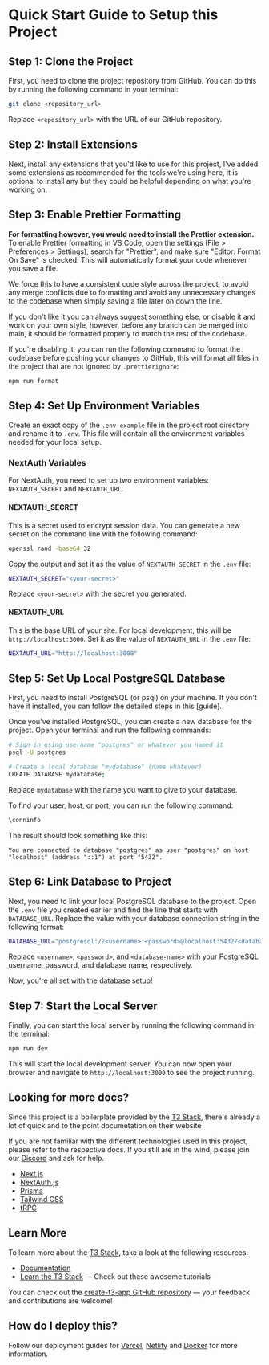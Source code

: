 # Quick Start Guide to Setup this Project

## Step 1: Clone the Project

First, you need to clone the project repository from GitHub. You can do this by running the following command in your terminal:

```bash
git clone <repository_url>
```

Replace `<repository_url>` with the URL of our GitHub repository.

## Step 2: Install Extensions

Next, install any extensions that you'd like to use for this project, I've added some extensions as recommended for the tools we're using here, it is optional to install any but they could be helpful depending on what you're working on.

## Step 3: Enable Prettier Formatting

**For formatting however, you would need to install the Prettier extension.** To enable Prettier formatting in VS Code, open the settings (File > Preferences > Settings), search for "Prettier", and make sure "Editor: Format On Save" is checked. This will automatically format your code whenever you save a file.

We force this to have a consistent code style across the project, to avoid any merge conflicts due to formatting and avoid any unnecessary changes to the codebase when simply saving a file later on down the line.

If you don't like it you can always suggest something else, or disable it and work on your own style, however, before any branch can be merged into main, it should be formatted properly to match the rest of the codebase.

If you're disabling it, you can run the following command to format the codebase before pushing your changes to GitHub, this will format all files in the project that are not ignored by `.prettierignore`:

```bash
npm run format
```

## Step 4: Set Up Environment Variables

Create an exact copy of the `.env.example` file in the project root directory and rename it to `.env`. This file will contain all the environment variables needed for your local setup.

### NextAuth Variables

For NextAuth, you need to set up two environment variables: `NEXTAUTH_SECRET` and `NEXTAUTH_URL`.

#### NEXTAUTH_SECRET

This is a secret used to encrypt session data. You can generate a new secret on the command line with the following command:

```bash
openssl rand -base64 32
```

Copy the output and set it as the value of `NEXTAUTH_SECRET` in the `.env` file:

```bash
NEXTAUTH_SECRET="<your-secret>"
```

Replace `<your-secret>` with the secret you generated.

#### NEXTAUTH_URL

This is the base URL of your site. For local development, this will be `http://localhost:3000`. Set it as the value of `NEXTAUTH_URL` in the `.env` file:

```bash
NEXTAUTH_URL="http://localhost:3000"
```

## Step 5: Set Up Local PostgreSQL Database

First, you need to install PostgreSQL (or psql) on your machine. If you don't have it installed, you can follow the detailed steps in this [guide].

Once you've installed PostgreSQL, you can create a new database for the project. Open your terminal and run the following commands:

```bash
# Sign in using username "postgres" or whatever you named it
psql -U postgres

# Create a local database "mydatabase" (name whatever)
CREATE DATABASE mydatabase;
```

Replace `mydatabase` with the name you want to give to your database.

To find your user, host, or port, you can run the following command:

```bash
\conninfo
```

The result should look something like this:

```
You are connected to database "postgres" as user "postgres" on host "localhost" (address "::1") at port "5432".
```

## Step 6: Link Database to Project

Next, you need to link your local PostgreSQL database to the project. Open the `.env` file you created earlier and find the line that starts with `DATABASE_URL`. Replace the value with your database connection string in the following format:

```bash
DATABASE_URL="postgresql://<username>:<password>@localhost:5432/<database-name>"
```

Replace `<username>`, `<password>`, and `<database-name>` with your PostgreSQL username, password, and database name, respectively.

Now, you're all set with the database setup!

## Step 7: Start the Local Server

Finally, you can start the local server by running the following command in the terminal:

```bash
npm run dev
```

This will start the local development server. You can now open your browser and navigate to `http://localhost:3000` to see the project running.

## Looking for more docs?

Since this project is a boilerplate provided by the [T3 Stack](https://create.t3.gg/), there's already a lot of quick and to the point documetation on their website

If you are not familiar with the different technologies used in this project, please refer to the respective docs. If you still are in the wind, please join our [Discord](https://t3.gg/discord) and ask for help.

- [Next.js](https://nextjs.org)
- [NextAuth.js](https://next-auth.js.org)
- [Prisma](https://prisma.io)
- [Tailwind CSS](https://tailwindcss.com)
- [tRPC](https://trpc.io)

## Learn More

To learn more about the [T3 Stack](https://create.t3.gg/), take a look at the following resources:

- [Documentation](https://create.t3.gg/)
- [Learn the T3 Stack](https://create.t3.gg/en/faq#what-learning-resources-are-currently-available) — Check out these awesome tutorials

You can check out the [create-t3-app GitHub repository](https://github.com/t3-oss/create-t3-app) — your feedback and contributions are welcome!

## How do I deploy this?

Follow our deployment guides for [Vercel](https://create.t3.gg/en/deployment/vercel), [Netlify](https://create.t3.gg/en/deployment/netlify) and [Docker](https://create.t3.gg/en/deployment/docker) for more information.
